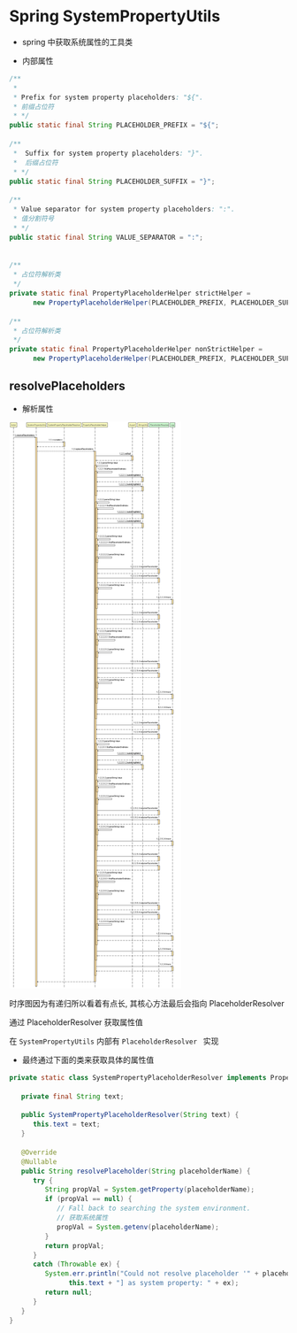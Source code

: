 # Spring SystemPropertyUtils

- spring 中获取系统属性的工具类

- 内部属性

```java
/**
 *
 * Prefix for system property placeholders: "${".
 * 前缀占位符
 * */
public static final String PLACEHOLDER_PREFIX = "${";

/**
 *  Suffix for system property placeholders: "}".
 *  后缀占位符
 * */
public static final String PLACEHOLDER_SUFFIX = "}";

/**
 * Value separator for system property placeholders: ":".
 * 值分割符号
 * */
public static final String VALUE_SEPARATOR = ":";


/**
 * 占位符解析类
 */
private static final PropertyPlaceholderHelper strictHelper =
      new PropertyPlaceholderHelper(PLACEHOLDER_PREFIX, PLACEHOLDER_SUFFIX, VALUE_SEPARATOR, false);

/**
 * 占位符解析类
 */
private static final PropertyPlaceholderHelper nonStrictHelper =
      new PropertyPlaceholderHelper(PLACEHOLDER_PREFIX, PLACEHOLDER_SUFFIX, VALUE_SEPARATOR, true);
```

## resolvePlaceholders

- 解析属性

![SystemPropertyUtils-resolvePlaceholders.png](/images/spring/SystemPropertyUtils-resolvePlaceholders.png)

时序图因为有递归所以看着有点长, 其核心方法最后会指向 PlaceholderResolver

通过 PlaceholderResolver 获取属性值

在 `SystemPropertyUtils` 内部有 `PlaceholderResolver ` 实现

- 最终通过下面的类来获取具体的属性值

```java
private static class SystemPropertyPlaceholderResolver implements PropertyPlaceholderHelper.PlaceholderResolver {

   private final String text;

   public SystemPropertyPlaceholderResolver(String text) {
      this.text = text;
   }

   @Override
   @Nullable
   public String resolvePlaceholder(String placeholderName) {
      try {
         String propVal = System.getProperty(placeholderName);
         if (propVal == null) {
            // Fall back to searching the system environment.
            // 获取系统属性
            propVal = System.getenv(placeholderName);
         }
         return propVal;
      }
      catch (Throwable ex) {
         System.err.println("Could not resolve placeholder '" + placeholderName + "' in [" +
               this.text + "] as system property: " + ex);
         return null;
      }
   }
}
```
